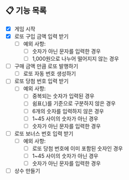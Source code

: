 ## 📋 기능 목록

- [x] 게임 시작 
- [x] 로또 구입 금액 입력 받기 
  - [ ] 예외 사항:
    - [ ] 숫자가 아닌 문자를 입력한 경우 
    - [ ] 1,000원으로 나누어 떨어지지 않는 경우
- [ ] 구매 금액 만큼 로또 발행하기 
  - [ ] 로또 자동 번호 생성하기 
- [ ] 로또 당첨 번호 입력 받기 
  - [ ] 예외 사항:
    - [ ] 중복되는 숫자가 입력된 경우
    - [ ] 쉼표(,)를 기준으로 구분하지 않은 경우
    - [ ] 6개의 숫자를 입력하지 않은 경우 
    - [ ] 1~45 사이의 숫자가 아닌 경우 
    - [ ] 숫자가 아닌 문자를 입력한 경우 
- [ ] 로또 보너스 번호 입력 받기 
  - [ ] 예외 사항:
    - [ ] 로또 당첨 번호에 이미 포함된 숫자인 경우 
    - [ ] 1~45 사이의 숫자가 아닌 경우 
    - [ ] 숫자가 아닌 문자를 입력한 경우 

- [ ] 상수 만들기 